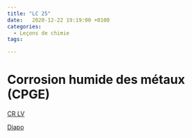 ```yaml
---
title: "LC 25"
date:   2020-12-22 19:19:00 +0100
categories:
  - Leçons de chimie
tags:

---
```

# Corrosion humide des métaux (CPGE)

[CR LV](/assets/pdf/LC25.pdf)

<object class="pdf fitvidsignore" data="/assets/pdf/LC25.pdf" type="application/pdf"></object>

<a href="/assets/pdf/LC25.pptx" download>Diapo</a>

